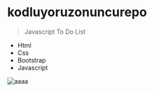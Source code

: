 # kodluyoruzonuncurepo
>Javascript To Do List

- Html
- Css
- Bootstrap
- Javascript


![aaaa](https://user-images.githubusercontent.com/47625725/145065746-43b31e43-1b7b-40df-8407-6b49ee93610a.gif)
